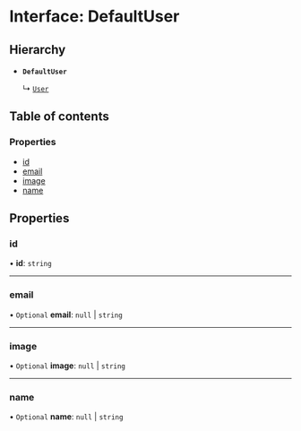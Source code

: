 # Interface: DefaultUser

## Hierarchy

- **`DefaultUser`**

  ↳ [`User`](User.md)

## Table of contents

### Properties

- [id](DefaultUser.md#id)
- [email](DefaultUser.md#email)
- [image](DefaultUser.md#image)
- [name](DefaultUser.md#name)

## Properties

### id

• **id**: `string`

___

### email

• `Optional` **email**: ``null`` \| `string`

___

### image

• `Optional` **image**: ``null`` \| `string`

___

### name

• `Optional` **name**: ``null`` \| `string`
